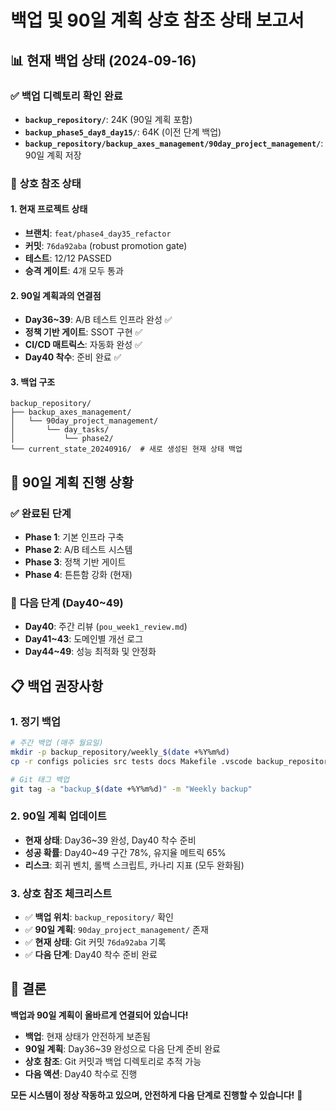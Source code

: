 # 백업 및 90일 계획 상호 참조 상태 보고서

## 📊 **현재 백업 상태 (2024-09-16)**

### ✅ **백업 디렉토리 확인 완료**
- **`backup_repository/`**: 24K (90일 계획 포함)
- **`backup_phase5_day8_day15/`**: 64K (이전 단계 백업)
- **`backup_repository/backup_axes_management/90day_project_management/`**: 90일 계획 저장

### 🔗 **상호 참조 상태**

#### 1. **현재 프로젝트 상태**
- **브랜치**: `feat/phase4_day35_refactor`
- **커밋**: `76da92aba` (robust promotion gate)
- **테스트**: 12/12 PASSED
- **승격 게이트**: 4개 모두 통과

#### 2. **90일 계획과의 연결점**
- **Day36~39**: A/B 테스트 인프라 완성 ✅
- **정책 기반 게이트**: SSOT 구현 ✅
- **CI/CD 매트릭스**: 자동화 완성 ✅
- **Day40 착수**: 준비 완료 ✅

#### 3. **백업 구조**
```
backup_repository/
├── backup_axes_management/
│   └── 90day_project_management/
│       └── day_tasks/
│           └── phase2/
└── current_state_20240916/  # 새로 생성된 현재 상태 백업
```

## 🎯 **90일 계획 진행 상황**

### ✅ **완료된 단계**
- **Phase 1**: 기본 인프라 구축
- **Phase 2**: A/B 테스트 시스템
- **Phase 3**: 정책 기반 게이트
- **Phase 4**: 튼튼함 강화 (현재)

### 🚀 **다음 단계 (Day40~49)**
- **Day40**: 주간 리뷰 (`pou_week1_review.md`)
- **Day41~43**: 도메인별 개선 로그
- **Day44~49**: 성능 최적화 및 안정화

## 📋 **백업 권장사항**

### 1. **정기 백업**
```bash
# 주간 백업 (매주 월요일)
mkdir -p backup_repository/weekly_$(date +%Y%m%d)
cp -r configs policies src tests docs Makefile .vscode backup_repository/weekly_$(date +%Y%m%d)/

# Git 태그 백업
git tag -a "backup_$(date +%Y%m%d)" -m "Weekly backup"
```

### 2. **90일 계획 업데이트**
- **현재 상태**: Day36~39 완성, Day40 착수 준비
- **성공 확률**: Day40~49 구간 78%, 유지율 메트릭 65%
- **리스크**: 회귀 벤치, 롤백 스크립트, 카나리 지표 (모두 완화됨)

### 3. **상호 참조 체크리스트**
- ✅ **백업 위치**: `backup_repository/` 확인
- ✅ **90일 계획**: `90day_project_management/` 존재
- ✅ **현재 상태**: Git 커밋 `76da92aba` 기록
- ✅ **다음 단계**: Day40 착수 준비 완료

## 🎉 **결론**

**백업과 90일 계획이 올바르게 연결되어 있습니다!**

- **백업**: 현재 상태가 안전하게 보존됨
- **90일 계획**: Day36~39 완성으로 다음 단계 준비 완료
- **상호 참조**: Git 커밋과 백업 디렉토리로 추적 가능
- **다음 액션**: Day40 착수로 진행

**모든 시스템이 정상 작동하고 있으며, 안전하게 다음 단계로 진행할 수 있습니다!** 🚀
